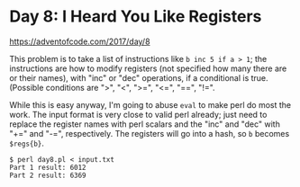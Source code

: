 # Day 8: I Heard You Like Registers

<https://adventofcode.com/2017/day/8>

This problem is to take a list of instructions like `b inc 5 if a > 1`; the
instructions are how to modify registers (not specified how many there are
or their names), with "inc" or "dec" operations, if a conditional is true.
(Possible conditions are ">", "<", ">=", "<=", "==", "!=".

While this is easy anyway, I'm going to abuse `eval` to make perl do most
the work. The input format is very close to valid perl already; just need to
replace the register names with perl scalars and the "inc" and "dec" with
"+=" and "-=", respectively. The registers will go into a hash, so `b`
becomes `$regs{b}`.

```
$ perl day8.pl < input.txt 
Part 1 result: 6012
Part 2 result: 6369
```
